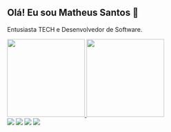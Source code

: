 ## Olá! Eu sou Matheus Santos 👋 

Entusiasta TECH e Desenvolvedor de Software.

<div>
  <a href="https://github.com/fryttzz">
  <img height="180em" src="https://github-readme-stats.vercel.app/api?username=fryttzz&show_icons=true&theme=dark&include_all_commits=true&count_private=true"/>
  <img height="180em" src="https://github-readme-stats.vercel.app/api/top-langs/?username=fryttzz&layout=compact&langs_count=7&theme=dark"/>
</div>
<div> 
  <a href="https://instagram.com/fryttzz_" target="_blank"><img src="https://img.shields.io/badge/-Instagram-%23E4405F?style=for-the-badge&logo=instagram&logoColor=white" target="_blank"></a>
 	<a href="https://www.twitch.tv/fryttzz_" target="_blank"><img src="https://img.shields.io/badge/Twitch-9146FF?style=for-the-badge&logo=twitch&logoColor=white" target="_blank"></a>
  <a href = "mailto:matheusps0012@gmail.com"><img src="https://img.shields.io/badge/-Gmail-%23333?style=for-the-badge&logo=gmail&logoColor=white" target="_blank"></a>
  <a href="https://www.linkedin.com/in/matheus-pereira-dos-santos-7a74a6178/" target="_blank"><img src="https://img.shields.io/badge/-LinkedIn-%230077B5?style=for-the-badge&logo=linkedin&logoColor=white" target="_blank"></a> 
</div>
